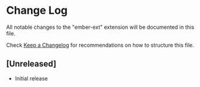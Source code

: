# Change Log

All notable changes to the "ember-ext" extension will be documented in this file.

Check [Keep a Changelog](http://keepachangelog.com/) for recommendations on how to structure this file.

## [Unreleased]

- Initial release